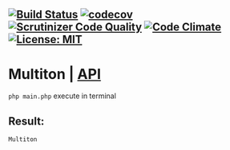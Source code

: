[![Build Status](https://travis-ci.org/Jagepard/PhpDesignPatterns-Multiton.svg?branch=master)](https://travis-ci.org/Jagepard/PhpDesignPatterns-Multiton)
[![codecov](https://codecov.io/gh/Jagepard/PhpDesignPatterns-Multiton/branch/master/graph/badge.svg)](https://codecov.io/gh/Jagepard/PhpDesignPatterns-Multiton)
[![Scrutinizer Code Quality](https://scrutinizer-ci.com/g/Jagepard/PhpDesignPatterns-Multiton/badges/quality-score.png?b=master)](https://scrutinizer-ci.com/g/Jagepard/PhpDesignPatterns-Multiton/?branch=master)
[![Code Climate](https://codeclimate.com/github/Jagepard/PhpDesignPatterns-Multiton/badges/gpa.svg)](https://codeclimate.com/github/Jagepard/PhpDesignPatterns-Multiton)
[![License: MIT](https://img.shields.io/badge/license-MIT-498e7f.svg)](https://mit-license.org/)
-----

# Multiton | [API](https://github.com/Jagepard/PhpDesignPatterns-Multiton/blob/master/api.md "Documentation API")
```php main.php``` execute in terminal

## Result:
```
Multiton
```
